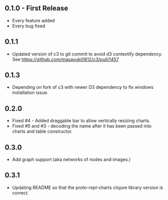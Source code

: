## 0.1.0 - First Release
* Every feature added
* Every bug fixed

## 0.1.1

* Updated version of c3 to git commit to avoid d3 contextify dependency. See https://github.com/masayuki0812/c3/pull/1457

## 0.1.3

* Depending on fork of c3 with newer D3 dependency to fix windows installation issue.

## 0.2.0

* Fixed #4 - Added draggable bar to allow vertically resizing charts.
* Fixed #5 and #3 - decoding the name after it has been passed into charts and table constructor.

## 0.3.0

* Add graph support (aka networks of nodes and images.)

## 0.3.1

* Updating README so that the proto-repl-charts clojure library version is correct.
